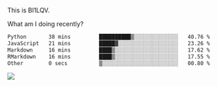 This is BI1LQV.

What am I doing recently?

<!--START_SECTION:waka-->

```txt
Python       38 mins         ██████████▒░░░░░░░░░░░░░░   40.76 %
JavaScript   21 mins         █████▓░░░░░░░░░░░░░░░░░░░   23.26 %
Markdown     16 mins         ████▒░░░░░░░░░░░░░░░░░░░░   17.62 %
RMarkdown    16 mins         ████▒░░░░░░░░░░░░░░░░░░░░   17.55 %
Other        0 secs          ▒░░░░░░░░░░░░░░░░░░░░░░░░   00.80 %
```

<!--END_SECTION:waka-->

<img src="https://github-readme-stats.vercel.app/api?username=bi1lqv&show_icons=true&count_private=true">
